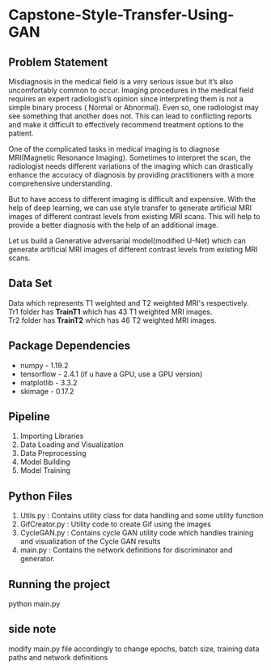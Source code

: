 # Capstone-Style-Transfer-Using-GAN

## Problem Statement
Misdiagnosis in the medical field is a very serious issue but it’s also uncomfortably common to occur. Imaging procedures in the medical field requires an expert radiologist’s opinion since interpreting them is not a simple binary process ( Normal or Abnormal). Even so, one radiologist may see something that another does not. This can lead to conflicting reports and make it difficult to effectively recommend treatment options to the patient.

One of the complicated tasks in medical imaging is to diagnose MRI(Magnetic Resonance Imaging). Sometimes to interpret the scan, the radiologist needs different variations of the imaging which can drastically enhance the accuracy of diagnosis by providing practitioners with a more comprehensive understanding.

But to have access to different imaging is difficult and expensive. With the help of deep learning, we can use style transfer to generate artificial MRI images of different contrast levels from existing MRI scans. This will help to provide a better diagnosis with the help of an additional image.

Let us build a Generative adversarial model(modified U-Net) which can generate artificial MRI images of different contrast levels from existing MRI scans.

## Data Set
Data which represents T1 weighted and T2 weighted MRI's respectively.\
Tr1 folder has <b>TrainT1</b> which has 43 T1 weighted MRI images.\
Tr2 folder has <b>TrainT2</b> which has 46 T2 weighted MRI images. 

## Package Dependencies
- numpy - 1.19.2
- tensorflow - 2.4.1 (if u have a GPU, use a GPU version)
- matplotlib - 3.3.2
- skimage - 0.17.2

## Pipeline
1. Importing Libraries
2. Data Loading and Visualization
3. Data Preprocessing
4. Model Building
5. Model Training

## Python Files
1. Utils.py : Contains utility class for data handling and some utility function
2. GifCreator.py : Utility code to create Gif using the images
3. CycleGAN.py : Contains cycle GAN utility code which handles training and visualization of the Cycle GAN results
4. main.py : Contains the network definitions for discriminator and generator.

## Running the project
python main.py

## side note
modify main.py file accordingly to change epochs, batch size, training data paths and network definitions
